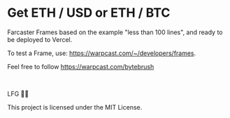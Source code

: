 # Get ETH / USD or ETH / BTC

Farcaster Frames based on the example "less than 100 lines", and ready to be deployed to Vercel.

To test a Frame, use: https://warpcast.com/~/developers/frames.

Feel free to follow https://warpcast.com/bytebrush

<br />

LFG 🚀🚀

This project is licensed under the MIT License.
